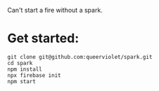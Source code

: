 Can't start a fire without a spark.

# Get started:

```
git clone git@github.com:queerviolet/spark.git
cd spark
npm install
npx firebase init
npm start
```